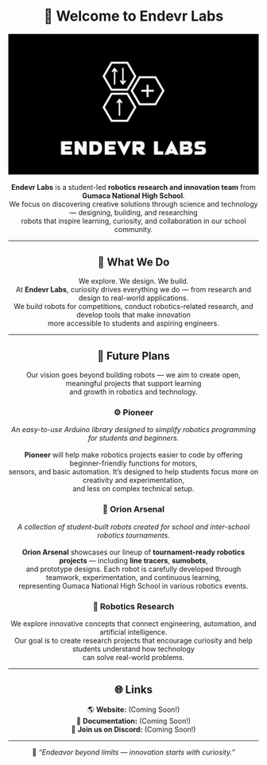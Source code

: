 <h1 align="center">👋 Welcome to Endevr Labs</h1>

<p align="center">
  <img src="./images/endevrlabscoverphoto.png" alt="Endevr Labs Cover Photo" width="800">
</p>

<p align="center">
  <b>Endevr Labs</b> is a student-led <b>robotics research and innovation team</b> from <b>Gumaca National High School</b>.<br>
  We focus on discovering creative solutions through science and technology — designing, building, and researching<br>
  robots that inspire learning, curiosity, and collaboration in our school community.
</p>

---

<h2 align="center">🔧 What We Do</h2>

<p align="center">
  We explore. We design. We build.<br>
  At <b>Endevr Labs</b>, curiosity drives everything we do — from research and design to real-world applications.<br>
  We build robots for competitions, conduct robotics-related research, and develop tools that make innovation<br>
  more accessible to students and aspiring engineers.
</p>

---

<h2 align="center">🚀 Future Plans</h2>

<p align="center">
  Our vision goes beyond building robots — we aim to create open, meaningful projects that support learning<br>
  and growth in robotics and technology.
</p>


<h3 align="center">⚙️ Pioneer</h3>

<p align="center">
  <i>An easy-to-use Arduino library designed to simplify robotics programming for students and beginners.</i><br><br>
  <b>Pioneer</b> will help make robotics projects easier to code by offering beginner-friendly functions for motors,<br>
  sensors, and basic automation. It’s designed to help students focus more on creativity and experimentation,<br>
  and less on complex technical setup.
</p>

<h3 align="center">🤖 Orion Arsenal</h3>

<p align="center">
  <i>A collection of student-built robots created for school and inter-school robotics tournaments.</i><br><br>
  <b>Orion Arsenal</b> showcases our lineup of <b>tournament-ready robotics projects</b> — including <b>line tracers</b>, <b>sumobots</b>,<br>
  and prototype designs. Each robot is carefully developed through teamwork, experimentation, and continuous learning,<br>
  representing Gumaca National High School in various robotics events.
</p>

<h3 align="center">🔬 Robotics Research</h3>

<p align="center">
  We explore innovative concepts that connect engineering, automation, and artificial intelligence.<br>
  Our goal is to create research projects that encourage curiosity and help students understand how technology<br>
  can solve real-world problems.
</p>

---

<h2 align="center">🌐 Links</h2>

<p align="center">
  🌎 <b>Website:</b> (Coming Soon!) <br>
  🧾 <b>Documentation:</b> (Coming Soon!) <br>
  💬 <b>Join us on Discord:</b> (Coming Soon!)
</p>

---

<p align="center">
  🧠 <i>“Endeavor beyond limits — innovation starts with curiosity.”</i>
</p>
